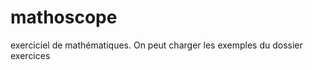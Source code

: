 mathoscope
==========
exerciciel de mathématiques. On peut charger les exemples du dossier exercices
